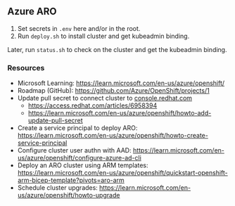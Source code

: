 ## Azure ARO

1. Set secrets in `.env` here and/or in the root.
1. Run `deploy.sh` to install cluster and get kubeadmin binding.

Later, run `status.sh` to check on the cluster and get the kubeadmin binding.

### Resources

- Microsoft Learning: <https://learn.microsoft.com/en-us/azure/openshift/>
- Roadmap (GitHub): <https://github.com/Azure/OpenShift/projects/1>
- Update pull secret to connect cluster to [console.redhat.com](https://console.redhat.com/)
    - https://access.redhat.com/articles/6958394
    - https://learn.microsoft.com/en-us/azure/openshift/howto-add-update-pull-secret
- Create a service principal to deploy ARO: <https://learn.microsoft.com/en-us/azure/openshift/howto-create-service-principal>
- Configure cluster user authn with AAD: <https://learn.microsoft.com/en-us/azure/openshift/configure-azure-ad-cli>
- Deploy an ARO cluster using ARM templates: <https://learn.microsoft.com/en-us/azure/openshift/quickstart-openshift-arm-bicep-template?pivots=aro-arm>
- Schedule cluster upgrades: <https://learn.microsoft.com/en-us/azure/openshift/howto-upgrade>